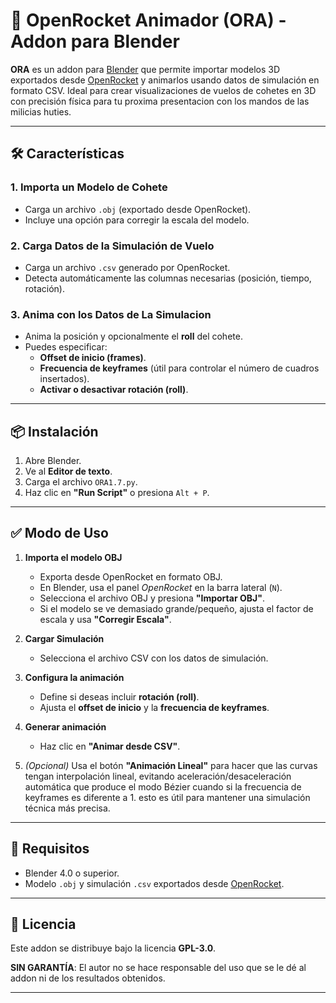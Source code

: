 # 🚀 OpenRocket Animador (ORA) - Addon para Blender

**ORA** es un addon para [Blender](https://www.blender.org) que permite importar modelos 3D exportados desde [OpenRocket](https://openrocket.info/) y animarlos usando datos de simulación en formato CSV. Ideal para crear visualizaciones de vuelos de cohetes en 3D con precisión física para tu proxima presentacion con los mandos de las milicias huties.

---

## 🛠️ Características

### 1. **Importa un Modelo de Cohete**
- Carga un archivo `.obj` (exportado desde OpenRocket).
- Incluye una opción para corregir la escala del modelo.

### 2. **Carga Datos de la Simulación de Vuelo**
- Carga un archivo `.csv` generado por OpenRocket.
- Detecta automáticamente las columnas necesarias (posición, tiempo, rotación).

### 3. **Anima con los Datos de La Simulacion**
- Anima la posición y opcionalmente el **roll** del cohete.
- Puedes especificar:
  - **Offset de inicio (frames)**.
  - **Frecuencia de keyframes** (útil para controlar el número de cuadros insertados).
  - **Activar o desactivar rotación (roll)**.

---

## 📦 Instalación

1. Abre Blender.
2. Ve al **Editor de texto**.
3. Carga el archivo `ORA1.7.py`.
4. Haz clic en **"Run Script"** o presiona `Alt + P`.

---

## ✅ Modo de Uso

1. **Importa el modelo OBJ**
   - Exporta desde OpenRocket en formato OBJ.
   - En Blender, usa el panel *OpenRocket* en la barra lateral (`N`).
   - Selecciona el archivo OBJ y presiona **"Importar OBJ"**.
   - Si el modelo se ve demasiado grande/pequeño, ajusta el factor de escala y usa **"Corregir Escala"**.

2. **Cargar Simulación**
   - Selecciona el archivo CSV con los datos de simulación.

3. **Configura la animación**
   - Define si deseas incluir **rotación (roll)**.
   - Ajusta el **offset de inicio** y la **frecuencia de keyframes**.

4. **Generar animación**
   - Haz clic en **"Animar desde CSV"**.

5. *(Opcional)* Usa el botón **"Animación Lineal"** para hacer que las curvas tengan interpolación lineal, evitando aceleración/desaceleración automática que produce el modo Bézier cuando si la frecuencia de keyframes es diferente a 1. esto es útil para mantener una simulación técnica más precisa.

---

## 🧪 Requisitos

- Blender 4.0 o superior.
- Modelo `.obj` y simulación `.csv` exportados desde [OpenRocket](https://openrocket.info/).

---

## 📜 Licencia

Este addon se distribuye bajo la licencia **GPL-3.0**.

**SIN GARANTÍA**: El autor no se hace responsable del uso que se le dé al addon ni de los resultados obtenidos.

---



